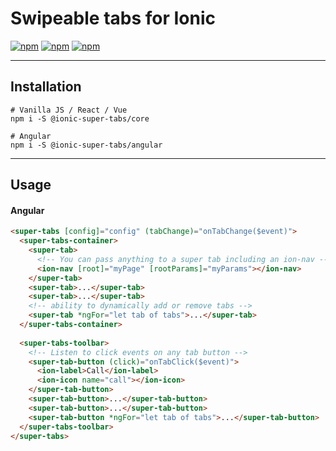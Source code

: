 # Swipeable tabs for Ionic

[![npm](https://img.shields.io/npm/l/ionic2-super-tabs.svg)](https://www.npmjs.com/package/ionic2-super-tabs/)
[![npm](https://img.shields.io/npm/dt/ionic2-super-tabs.svg)](https://www.npmjs.com/package/ionic2-super-tabs)
[![npm](https://img.shields.io/npm/dm/ionic2-super-tabs.svg)](https://www.npmjs.com/package/ionic2-super-tabs)

---

## Installation
```shell
# Vanilla JS / React / Vue
npm i -S @ionic-super-tabs/core

# Angular
npm i -S @ionic-super-tabs/angular
```
---

## Usage

#### Angular
```html
<super-tabs [config]="config" (tabChange)="onTabChange($event)">
  <super-tabs-container>
    <super-tab>
      <!-- You can pass anything to a super tab including an ion-nav -->
      <ion-nav [root]="myPage" [rootParams]="myParams"></ion-nav>
    </super-tab>
    <super-tab>...</super-tab>
    <super-tab>...</super-tab>
    <!-- ability to dynamically add or remove tabs -->
    <super-tab *ngFor="let tab of tabs">...</super-tab>
  </super-tabs-container>
  
  <super-tabs-toolbar>
    <!-- Listen to click events on any tab button -->
    <super-tab-button (click)="onTabClick($event)">
      <ion-label>Call</ion-label>
      <ion-icon name="call"></ion-icon>
    </super-tab-button>
    <super-tab-button>...</super-tab-button>
    <super-tab-button>...</super-tab-button>
    <super-tab-button *ngFor="let tab of tabs">...</super-tab-button>
  </super-tabs-toolbar>
</super-tabs>
```
